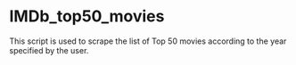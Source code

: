 # IMDb_top50_movies
This script is used to scrape the list of Top 50 movies according to the year specified by the user.
